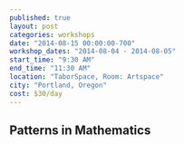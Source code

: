 ```yaml
---
published: true
layout: post
categories: workshops
date: "2014-08-15 00:00:00-700"
workshop_dates: "2014-08-04 - 2014-08-05"
start_time: "9:30 AM"
end_time: "11:30 AM"
location: "TaborSpace, Room: Artspace"
city: "Portland, Oregon"
cost: $30/day
---
```


## Patterns in Mathematics
